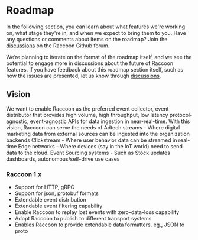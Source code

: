 # Roadmap

In the following section, you can learn about what features we're working on, what stage they're in, and when we expect to bring them to you. Have any questions or comments about items on the roadmap? Join the [discussions](https://github.com/odpf/raccoon/discussions) on the Raccoon Github forum.

We’re planning to iterate on the format of the roadmap itself, and we see the potential to engage more in discussions about the future of Raccoon features. If you have feedback about this roadmap section itself, such as how the issues are presented, let us know through [discussions](https://github.com/odpf/raccoon/discussions).

## Vision

We want to enable Raccoon as the preferred event collector, event distributor that provides high volume, high throughput, low latency protocol-agnostic, event-agnostic APIs for data ingestion in near-real-time. With this vision, Raccoon can serve the needs of Adtech streams - Where digital marketing data from external sources can be ingested into the organization backends Clickstream - Where user behavior data can be streamed in real-time Edge networks - Where devices \(say in the IoT world\) need to send data to the cloud. Event Sourcing systems - Such as Stock updates dashboards, autonomous/self-drive use cases

### Raccoon 1.x

* Support for HTTP, gRPC
* Support for json, protobuf formats
* Extendable event distribution
* Extendable event filtering capability
* Enable Raccoon to replay lost events with zero-data-loss capability
* Adopt Raccoon to publish to different transport systems
* Enables Raccoon to provide extendable data formatters. eg., JSON to proto

